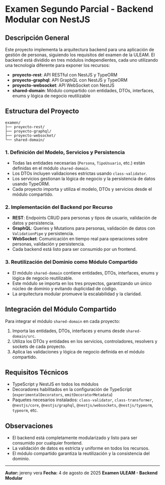 # Examen Segundo Parcial - Backend Modular con NestJS

## Descripción General

Este proyecto implementa la arquitectura backend para una aplicación de gestión de personas, siguiendo los requisitos del examen de la ULEAM. El backend está dividido en tres módulos independientes, cada uno utilizando una tecnología diferente para exponer los recursos:

- **proyecto-rest**: API RESTful con NestJS y TypeORM
- **proyecto-graphql**: API GraphQL con NestJS y TypeORM
- **proyecto-websocket**: API WebSocket con NestJS
- **shared-domain**: Módulo compartido con entidades, DTOs, interfaces, enums y lógica de negocio reutilizable

## Estructura del Proyecto

```
examen/
├── proyecto-rest/
├── proyecto-graphql/
├── proyecto-websocket/
└── shared-domain/
```

### 1. Definición del Modelo, Servicios y Persistencia

- Todas las entidades necesarias (`Persona`, `TipoUsuario`, etc.) están definidas en el módulo `shared-domain`.
- Los DTOs incluyen validaciones estrictas usando `class-validator`.
- Los servicios gestionan la lógica de negocio y la persistencia de datos usando TypeORM.
- Cada proyecto importa y utiliza el modelo, DTOs y servicios desde el módulo compartido.

### 2. Implementación del Backend por Recurso

- **REST**: Endpoints CRUD para personas y tipos de usuario, validación de datos y persistencia.
- **GraphQL**: Queries y Mutations para personas, validación de datos con `ValidationPipe` y persistencia.
- **WebSocket**: Comunicación en tiempo real para operaciones sobre personas, validación y persistencia.
- Cada backend está listo para ser consumido por un frontend.

### 3. Reutilización del Dominio como Módulo Compartido

- El módulo `shared-domain` contiene entidades, DTOs, interfaces, enums y lógica de negocio reutilizable.
- Este módulo se importa en los tres proyectos, garantizando un único núcleo de dominio y evitando duplicidad de código.
- La arquitectura modular promueve la escalabilidad y la claridad.

## Integración del Módulo Compartido

Para integrar el módulo `shared-domain` en cada proyecto:

1. Importa las entidades, DTOs, interfaces y enums desde `shared-domain/src`.
2. Utiliza los DTOs y entidades en los servicios, controladores, resolvers y sockets de cada proyecto.
3. Aplica las validaciones y lógica de negocio definida en el módulo compartido.

## Requisitos Técnicos

- TypeScript y NestJS en todos los módulos
- Decoradores habilitados en la configuración de TypeScript (`experimentalDecorators`, `emitDecoratorMetadata`)
- Paquetes necesarios instalados: `class-validator`, `class-transformer`, `@nestjs/core`, `@nestjs/graphql`, `@nestjs/websockets`, `@nestjs/typeorm`, `typeorm`, etc.

## Observaciones

- El backend está completamente modularizado y listo para ser consumido por cualquier frontend.
- La validación de datos es estricta y uniforme en todos los recursos.
- El módulo compartido garantiza la reutilización y la consistencia del dominio.

---

**Autor:** jereny vera
**Fecha:** 4 de agosto de 2025
**Examen ULEAM - Backend Modular**
